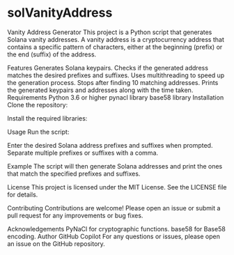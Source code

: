 # solVanityAddress

Vanity Address Generator
This project is a Python script that generates Solana vanity addresses. A vanity address is a cryptocurrency address that contains a specific pattern of characters, either at the beginning (prefix) or the end (suffix) of the address.

Features
Generates Solana keypairs.
Checks if the generated address matches the desired prefixes and suffixes.
Uses multithreading to speed up the generation process.
Stops after finding 10 matching addresses.
Prints the generated keypairs and addresses along with the time taken.
Requirements
Python 3.6 or higher
pynacl library
base58 library
Installation
Clone the repository:

Install the required libraries:

Usage
Run the script:

Enter the desired Solana address prefixes and suffixes when prompted. Separate multiple prefixes or suffixes with a comma.

Example
The script will then generate Solana addresses and print the ones that match the specified prefixes and suffixes.

License
This project is licensed under the MIT License. See the LICENSE file for details.

Contributing
Contributions are welcome! Please open an issue or submit a pull request for any improvements or bug fixes.

Acknowledgements
PyNaCl for cryptographic functions.
base58 for Base58 encoding.
Author
GitHub Copilot
For any questions or issues, please open an issue on the GitHub repository.

